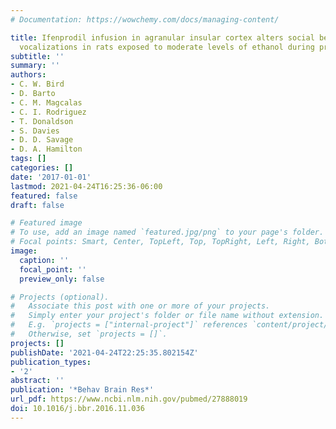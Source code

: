 ```yaml
---
# Documentation: https://wowchemy.com/docs/managing-content/

title: Ifenprodil infusion in agranular insular cortex alters social behavior and
  vocalizations in rats exposed to moderate levels of ethanol during prenatal development
subtitle: ''
summary: ''
authors:
- C. W. Bird
- D. Barto
- C. M. Magcalas
- C. I. Rodriguez
- T. Donaldson
- S. Davies
- D. D. Savage
- D. A. Hamilton
tags: []
categories: []
date: '2017-01-01'
lastmod: 2021-04-24T16:25:36-06:00
featured: false
draft: false

# Featured image
# To use, add an image named `featured.jpg/png` to your page's folder.
# Focal points: Smart, Center, TopLeft, Top, TopRight, Left, Right, BottomLeft, Bottom, BottomRight.
image:
  caption: ''
  focal_point: ''
  preview_only: false

# Projects (optional).
#   Associate this post with one or more of your projects.
#   Simply enter your project's folder or file name without extension.
#   E.g. `projects = ["internal-project"]` references `content/project/deep-learning/index.md`.
#   Otherwise, set `projects = []`.
projects: []
publishDate: '2021-04-24T22:25:35.802154Z'
publication_types:
- '2'
abstract: ''
publication: '*Behav Brain Res*'
url_pdf: https://www.ncbi.nlm.nih.gov/pubmed/27888019
doi: 10.1016/j.bbr.2016.11.036
---
```

